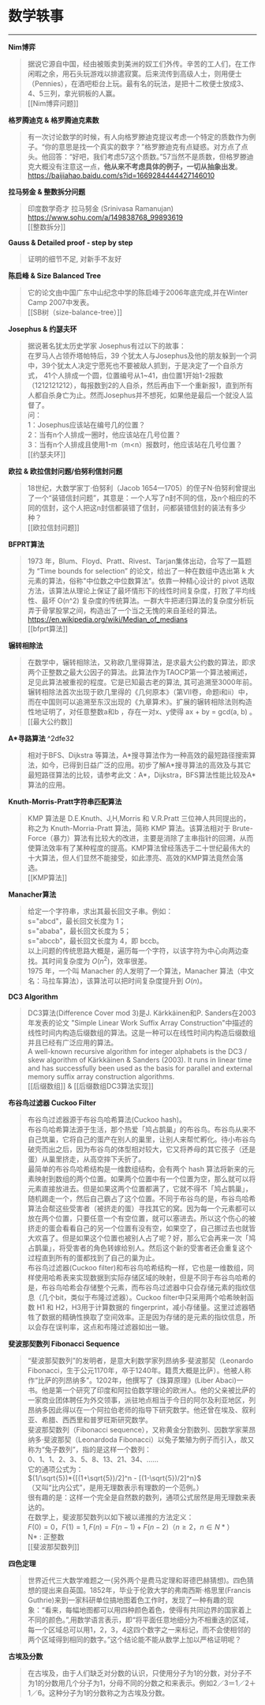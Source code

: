 # 数学轶事
---

**Nim博弈**
>据说它源自中国，经由被贩卖到美洲的奴工们外传。辛苦的工人们，在工作闲暇之余，用石头玩游戏以排遣寂寞。后来流传到高级人士，则用便士（Pennies），在酒吧柜台上玩。最有名的玩法，是把十二枚便士放成3、4、5三列，拿光铜板的人赢。  
>[[Nim博弈问题]]  


**格罗腾迪克 & 格罗腾迪克素数**
>有一次讨论数学的时候，有人向格罗滕迪克提议考虑一个特定的质数作为例子。“你的意思是找一个真实的数字？”格罗滕迪克有点疑惑。对方点了点头。他回答：“好吧，我们考虑57这个质数。”57当然不是质数，但格罗滕迪克大概没有注意这一点，**他从来不考虑具体的例子，一切从抽象出发**。  
>https://baijiahao.baidu.com/s?id=1669284444427146010


**拉马努金 & 整数拆分问题**
> 印度数学奇才 拉马努金 (Srinivasa Ramanujan)
> https://www.sohu.com/a/149838768_99893619  
[[整数拆分]]

**Gauss & Detailed proof - step by step**
>证明的细节不足, 对新手不友好

<div STYLE="page-break-after: always;"></div>  

**陈启峰 & Size Balanced Tree**
>它的论文由中国广东中山纪念中学的陈启峰于2006年底完成,并在Winter Camp 2007中发表。  
[[SB树（size-balance-tree）]]


**Josephus & 约瑟夫环**
>据说著名犹太历史学家 Josephus有过以下的故事：   
在罗马人占领乔塔帕特后，39 个犹太人与Josephus及他的朋友躲到一个洞中，39个犹太人决定宁愿死也不要被敌人抓到，于是决定了一个自杀方式，
41个人排成一个圆，位置编号从1~41，由位置1开始1-2报数（1212121212），每报数到2的人自杀，然后再由下一个重新报1，直到所有人都自杀身亡为止。然而Josephus并不想死，如果他是最后一个就没人监督了。   
问：   
1：Josephus应该站在编号几的位置？   
2：当有n个人排成一圈时，他应该站在几号位置？   
3：当有n个人排成且使用1-m（m<n）报数时，他应该站在几号位置？   
 [[约瑟夫环]]


**欧拉 & 欧拉信封问题/伯努利信封问题**
> 18世纪，大数学家丁·伯努利（Jacob 1654—1705）的侄子N·伯努利曾提出了一个“装错信封问题”，其意是：一个人写了n封不同的信，及n个相应的不同的信封，这个人把这n封信都装错了信封，问都装错信封的装法有多少种？   
> [[欧拉信封问题]]


**BFPRT算法**
>  1973 年，Blum、Floyd、Pratt、Rivest、Tarjan集体出动，合写了一篇题为 “Time bounds for selection” 的论文，给出了一种在数组中选出第 k 大元素的算法，俗称"中位数之中位数算法"。依靠一种精心设计的 pivot 选取方法，该算法从理论上保证了最坏情形下的线性时间复杂度，打败了平均线性、最坏 O(n^2) 复杂度的传统算法。一群大牛把递归算法的复杂度分析玩弄于骨掌股掌之间，构造出了一个当之无愧的来自圣经的算法。   
https://en.wikipedia.org/wiki/Median_of_medians     
>  [[bfprt算法]]  
<div STYLE="page-break-after: always;"></div>  


**辗转相除法**
>在数学中，辗转相除法，又称欧几里得算法，是求最大公约数的算法，即求两个正整数之最大公因子的算法。此算法作为TAOCP第一个算法被阐述，足见此算法被重视的程度。它是已知最古老的算法, 其可追溯至3000年前。辗转相除法首次出现于欧几里得的《几何原本》（第VII卷，命题i和ii）中，而在中国则可以追溯至东汉出现的《九章算术》。扩展的辗转相除法则构造性地证明了，对任意整数a和b ，存在一对x、y使得 ax + by = gcd(a, b) 。  
>[[最大公约数]]


**A*寻路算法** ^2dfe32
> 相对于BFS、Dijkstra 等算法，A\*搜寻算法作为一种高效的最短路径搜索算法，如今，已得到日益广泛的应用。初步了解A\*搜寻算法的高效及与其它最短路径算法的比较，请参考此文：A\*，Dijkstra，BFS算法性能比较及A\*算法的应用。


**Knuth-Morris-Pratt字符串匹配算法**
>KMP 算法是 D.E.Knuth、J,H,Morris 和 V.R.Pratt 三位神人共同提出的，称之为 Knuth-Morria-Pratt 算法，简称 KMP 算法。该算法相对于 Brute-Force（暴力）算法有比较大的改进，主要是消除了主串指针的回溯，从而使算法效率有了某种程度的提高。KMP算法曾经落选于二十世纪最伟大的十大算法，但人们显然不能接受，如此漂亮、高效的KMP算法竟然会落选。   
>[[KMP算法]]

**Manacher算法**
>给定一个字符串，求出其最长回文子串。例如：   
s="abcd"，最长回文长度为 1；   
s="ababa"，最长回文长度为 5；   
s="abccb"，最长回文长度为 4，即 bccb。   
以上问题的传统思路大概是，遍历每一个字符，以该字符为中心向两边查找。其时间复杂度为 $O(n^2)$，效率很差。   
1975 年，一个叫 Manacher 的人发明了一个算法，Manacher 算法（中文名：马拉车算法），该算法可以把时间复杂度提升到 $O(n)$。

**DC3 Algorithm**
> DC3算法(Difference Cover mod 3)是J. Kärkkäinen和P. Sanders在2003年发表的论文 "Simple Linear Work Suffix Array Construction"中描述的线性时间内构造后缀数组的算法。这是一种可以在线性时间内构造后缀数组并且已经有广泛应用的算法。   
> A well-known recursive algorithm for integer alphabets is the DC3 / skew algorithm of Kärkkäinen & Sanders (2003). It runs in linear time and has successfully been used as the basis for parallel and external memory suffix array construction algorithms.  
> [[后缀数组]] & [[后缀数组DC3算法实现]]  


<div STYLE="page-break-after: always;"></div>  

**布谷鸟过滤器 Cuckoo Filter**
>布谷鸟过滤器源于布谷鸟哈希算法(Cuckoo hash)。  
>布谷鸟哈希算法源于生活，那个热爱「鸠占鹊巢」的布谷鸟。布谷鸟从来不自己筑巢，它将自己的蛋产在别人的巢里，让别人来帮忙孵化。待小布谷鸟破壳而出之后，因为布谷鸟的体型相对较大，它又将养母的其它孩子（还是蛋）从巢里挤走，从高空摔下夭折了。   
>最简单的布谷鸟哈希结构是一维数组结构，会有两个 hash 算法将新来的元素映射到数组的两个位置。如果两个位置中有一个位置为空，那么就可以将元素直接放进去。但是如果这两个位置都满了，它就不得不「鸠占鹊巢」，随机踢走一个，然后自己霸占了这个位置。不同于布谷鸟的是，布谷鸟哈希算法会帮这些受害者（被挤走的蛋）寻找其它的窝。因为每一个元素都可以放在两个位置，只要任意一个有空位置，就可以塞进去。所以这个伤心的被挤走的蛋会看看自己的另一个位置有没有空，如果空了，自己挪过去也就皆大欢喜了。但是如果这个位置也被别人占了呢？好，那么它会再来一次「鸠占鹊巢」，将受害者的角色转嫁给别人。然后这个新的受害者还会重复这个过程直到所有的蛋都找到了自己的巢为止。  
>布谷鸟过滤器(Cuckoo filter)和布谷鸟哈希结构一样，它也是一维数组，同样使用哈希表来实现数据到实际存储区域的映射，但是不同于布谷鸟哈希的是，布谷鸟哈希会存储整个元素，而布谷鸟过滤器中只会存储元素的指纹信息（几个bit，类似于布隆过滤器）。Cuckoo filter中只采用两个哈希映射函数 H1 和 H2，H3用于计算数据的 fingerprint，减小存储量。这里过滤器牺牲了数据的精确性换取了空间效率。正是因为存储的是元素的指纹信息，所以会存在误判率，这点和布隆过滤器如出一辙。


**斐波那契数列 Fibonacci Sequence**
>“斐波那契数列”的发明者，是意大利数学家列昂纳多·斐波那契（Leonardo Fibonacci，生于公元1170年，卒于1240年。籍贯大概是比萨）。他被人称作“比萨的列昂纳多”。1202年，他撰写了《珠算原理》(Liber Abaci)一书。他是第一个研究了印度和阿拉伯数学理论的欧洲人。他的父亲被比萨的一家商业团体聘任为外交领事，派驻地点相当于今日的阿尔及利亚地区，列昂纳多因此得以在一个阿拉伯老师的指导下研究数学。他还曾在埃及、叙利亚、希腊、西西里和普罗旺斯研究数学。    
>斐波那契数列（Fibonacci sequence），又称黄金分割数列、因数学家莱昂纳多·斐波那契（Leonardoda Fibonacci）以兔子繁殖为例子而引入，故又称为“兔子数列”，指的是这样一个数列：  
>0、1、1、2、3、5、8、13、21、34、……    
  它的通项公式为：   
  $(1/\sqrt{5})*{[(1+\sqrt{5})/2]^n - [(1-\sqrt{5})/2]^n}$   
  （又叫“比内公式”，是用无理数表示有理数的一个范例。）  
很有趣的是：这样一个完全是自然数的数列，通项公式居然是用无理数来表达的。   
>在数学上，斐波那契数列以如下被以递推的方法定义：  
>$F(0)=0，F(1)=1, F(n)=F(n - 1)+F(n - 2)（n ≥ 2，n ∈ N*）$   
>N* : 正整数    
>[[斐波那契数列]]



<div STYLE="page-break-after: always;"></div>  

**四色定理**
>世界近代三大数学难题之一(另外两个是费马定理和哥德巴赫猜想)。四色猜想的提出来自英国。1852年，毕业于伦敦大学的弗南西斯·格思里(Francis Guthrie)来到一家科研单位搞地图着色工作时，发现了一种有趣的现象：“看来，每幅地图都可以用四种颜色着色，使得有共同边界的国家着上不同的颜色。”,用数学语言表示，即“将平面任意地细分为不相重迭的区域，每一个区域总可以用1，2，3，4这四个数字之一来标记，而不会使相邻的两个区域得到相同的数字。”这个结论能不能从数学上加以严格证明呢？


**古埃及分数**
>在古埃及，由于人们缺乏对分数的认识，只使用分子为1的分数，对分子不为1的分数用几个分子为1，分母不同的分数之和来表示。例如2／3＝1／2＋1／6。这种分子为1的分数称之为古埃及分数。


